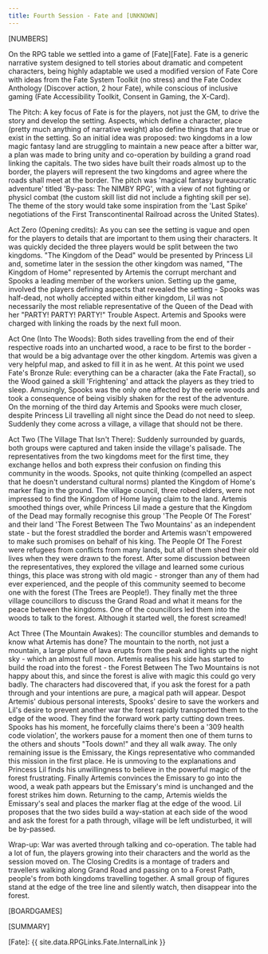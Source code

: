 ```yaml
---
title: Fourth Session - Fate and [UNKNOWN]
---
```


[NUMBERS]

On the RPG table we settled into a game of [Fate][Fate]. Fate is a generic
narrative system designed to tell stories about dramatic and competent
characters, being highly adaptable we used a modified version of Fate
Core with ideas from the Fate System Toolkit (no stress) and the
Fate Codex Anthology (Discover action, 2 hour Fate), while conscious
of inclusive gaming (Fate Accessibility Toolkit, Consent in Gaming, the
X-Card).

The Pitch: A key focus of Fate is for the players, not just the GM, to drive the
story and develop the setting. Aspects, which define a character,
place (pretty much anything of narrative weight) also define things
that are true or exist in the setting. So an initial idea was
proposed: two kingdoms in a low magic fantasy land are struggling to
maintain a new peace after a bitter war, a plan was made to bring
unity and co-operation by building a grand road linking the
capitals. The two sides have built their roads almost up to the
border, the players will represent the two kingdoms and agree where
the roads shall meet at the border. The pitch was 'magical fantasy
bureaucratic adventure' titled 'By-pass: The NIMBY RPG', with a view
of not fighting or physicl combat (the custom skill list did not
include a fighting skill per se). The theme of the story would take
some inspiration from the 'Last Spike' negotiations of the First
Transcontinental Railroad across the United States).

Act Zero (Opening credits): As you can see the setting is vague and
open for the players to details that are important to them using their
characters. It was quickly decided the three players would be split
between the two kingdoms. "The Kingdom of the Dead" would be presented
by Princess Lil and, sometime later in the session the other kingdom
was named, "The Kingdom of Home" represented by Artemis the corrupt
merchant and Spooks a leading member of the workers union. Setting up
the game, involved the players defining aspects that revealed the
setting - Spooks was half-dead, not wholly accepted within either
kingdom, Lil was not necessarily the most reliable representative of
the Queen of the Dead with her "PARTY! PARTY! PARTY!" Trouble
Aspect. Artemis and Spooks were charged with linking the roads by the
next full moon.

Act One (Into The Woods): Both sides travelling from the end of their
respective roads into an uncharted wood, a race to be first to the
border - that would be a big advantage over the other kingdom. Artemis
was given a very helpful map, and asked to fill it in as he went. At
this point we used Fate's Bronze Rule: everything can be a character
(aka the Fate Fractal), so the Wood gained a skill 'Frightening' and
attack the players as they tried to sleep. Amusingly, Spooks was the
only one affected by the eerie woods and took a consequence of being
visibly shaken for the rest of the adventure. On the morning of the
third day Artemis and Spooks were much closer, despite Princess Lil
travelling all night since the Dead do not need to sleep. Suddenly
they come across a village, a village that should not be there.

Act Two (The Village That Isn't There): Suddenly surrounded by guards,
both groups were captured and taken inside the village's palisade. The
representatives from the two kingdoms meet for the first time, they
exchange hellos and both express their confusion on finding this
community in the woods. Spooks, not quite thinking (compelled an
aspect that he doesn't understand cultural norms) planted the Kingdom
of Home's marker flag in the ground. The village council, three robed
elders, were not impressed to find the Kingdom of Home laying claim to
the land. Artemis smoothed things over, while Princess Lil made a
gesture that the Kingdom of the Dead may formally recognise this group
'The People Of The Forest' and their land 'The Forest Between The
Two Mountains' as an independent state - but the forest straddled the
border and Artemis wasn't empowered to make such promises on behalf of
his king. The People Of The Forest were refugees from conflicts from
many lands, but all of them shed their old lives when they were drawn
to the forest. After some discussion between the representatives,
they explored the village and learned some curious things, this place
was strong with old magic - stronger than any of them had ever
experienced, and the people of this community seemed to become one
with the forest (The Trees are People!). They finally met the three village
councillors to discuss the Grand Road and what it means for the peace
between the kingdoms. One of the councillors led them into the woods to
talk to the forest. Although it started well, the forest screamed!

Act Three (The Mountain Awakes): The councillor stumbles and demands
to know what Artemis has done? The mountain to the north, not just a
mountain, a large plume of lava erupts from the peak and lights up
the night sky - which an almost full moon. Artemis realises his side
has started to build the road into the forest - the Forest Between
The Two Mountains is not happy about this, and since the forest is
alive with magic this could go very badly. The characters had
discovered that, if you ask the forest for a path through and your
intentions are pure, a magical path will appear. Despot Artemis'
dubious personal interests, Spooks' desire to save the workers and
Lil's desire to prevent another war the forest rapidly transported
them to the edge of the wood. They find the forward work party cutting
down trees. Spooks has his moment, he forcefully claims there's been a
'309 health code violation', the workers pause for a moment then one
of them turns to the others and shouts "Tools down!" and they all walk
away. The only remaining issue is the Emissary, the Kings
representative who commanded this mission in the first place. He is
unmoving to the explanations and Princess Lil finds his unwillingness
to believe in the powerful magic of the forest frustrating. Finally
Artemis convinces the Emissary to go into the wood, a weak path
appears but the Emissary's mind is unchanged and the forest strikes
him down. Returning to the camp, Artemis wields the Emissary's seal
and places the marker flag at the edge of the wood. Lil proposes that
the two sides build a way-station at each side of the wood and ask the
forest for a path through, village will be left undisturbed, it will
be by-passed.

Wrap-up: War was averted through talking and co-operation. The table
had a lot of fun, the players growing into their characters and the
world as the session moved on. The Closing Credits is a montage of
traders and travellers walking along Grand Road and passing on to a
Forest Path, people's from both kingdoms travelling together. A small
group of figures stand at the edge of the tree line and silently
watch, then disappear into the forest.


[BOARDGAMES]

[SUMMARY]


[Fate]: {{ site.data.RPGLinks.Fate.InternalLink }}
